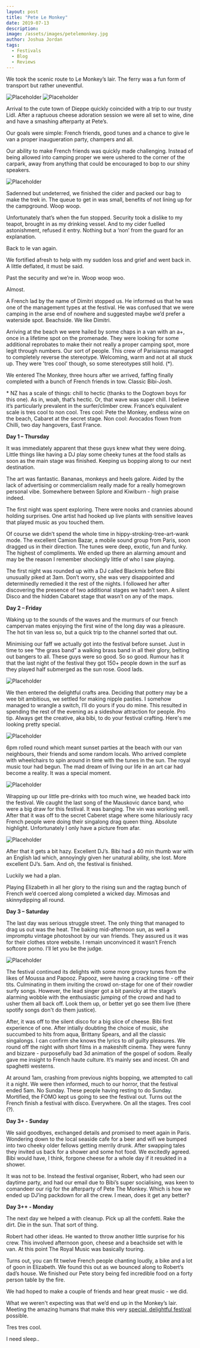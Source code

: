 ```yaml
---
layout: post
title: "Pete Le Monkey"
date: 2019-07-13
description:
image: /assets/images/petelemonkey.jpg
author: Joshua Jordan
tags: 
  - Festivals
  - Blog
  - Reviews
---
```


We took the scenic route to Le Monkey’s lair. The ferry was a fun form of transport but rather uneventful.

![Placeholder](/assets/images/cliff_small.jpg)
![Placeholder](/assets/images/happybb1_small.jpg)

Arrival to the cute town of Dieppe quickly coincided with a trip to our trusty Lidl. After a raptuous cheese adoration session we were all set to wine, dine and have a smashing afterparty at Pete’s. 

Our goals were simple: French friends, good tunes and a chance to give le van a proper inaugueration party, champers and all.

Our ability to make French friends was quickly made challenging. Instead of being allowed into camping proper we were ushered to the corner of the carpark, away from anything that could be encouraged to bop to our shiny speakers. 

![Placeholder](/assets/images/petejoshvan_small.jpg)

Sadenned but undeterred, we finished the cider and packed our bag to make the trek in. The queue to get in was small, benefits of not lining up for the campground. Woop woop.

Unfortunately that’s when the fun stopped. Security took a dislike to my teapot, brought in as my drinking vessel. And to my cider fuelled astonishment, refused it entry. Nothing but a ‘non’ from the guard for an explanation. 

Back to le van again. 

We fortified afresh to help with my sudden loss and grief and went back in. A little deflated, it must be said.

Past the security and we’re in. Woop woop woo.

Almost.

A French lad by the name of Dimitri stopped us. He informed us that he was one of the management types at the festival. He was confused that we were camping in the arse end of nowhere and suggested maybe we’d prefer a waterside spot. Beachside. We like Dimitri.

Arriving at the beach we were hailed by some chaps in a van with an a+, once in a lifetime spot on the promenade. They were looking for some additional reprobates to make their not really a proper camping spot, more legit through numbers. Our sort of people. This crew of Parisianss managed to completely reverse the stereotype. Welcoming, warm and not at all stuck up. They were 'tres cool' though, so some stereotypes still hold. (\*).

We entered The Monkey, three hours after we arrived, faffing finally completed with a bunch of French friends in tow. Classic Bibi-Josh.

\* NZ has a scale of things: chill to hectic (thanks to the Dogtown boys for this one). As in, woah, that’s hectic. Or, that wave was super chill. I believe it’s particularly prevalent in the surfer/climber crew. France’s equivalent scale is tres cool to non cool. Tres cool: Pete the Monkey, endless wine on the beach, Cabaret at the secret stage. Non cool: Avocados flown from Chilli, two day hangovers, East France.

**Day 1 – Thursday**

It was immediately apparent that these guys knew what they were doing. Little things like having a DJ play some cheeky tunes at the food stalls as soon as the main stage was finished. Keeping us bopping along to our next destination.

The art was fantastic. Bananas, monkeys and heels galore. Aided by the lack of advertising or commercialism really made for a really homegrown personal vibe. Somewhere between Splore and Kiwiburn - high praise indeed.

The first night was spent exploring. There were nooks and crannies abound holding surprises. One artist had hooked up live plants with sensitive leaves that played music as you touched them. 

Of course we didn’t spend the whole time in hippy-stroking-tree-art-wank mode. The excellent Camion Bazar, a mobile sound group from Paris, soon dragged us in their direction. The tunes were deep, exotic, fun and funky. The highest of compliments. We ended up there an alarming amount and may be the reason I remember shockingly little of who I saw playing.

The first night was rounded up with a DJ called Blackmix before Bibi unusually piked at 3am. Don’t worry, she was very disappointed and determinedly remedied it the rest of the nights. I followed her after discovering the presence of two additional stages we hadn’t seen. A silent Disco and the hidden Cabaret stage that wasn’t on any of the maps.


**Day 2 – Friday**

Waking up to the sounds of the waves and the murmurs of our french campervan mates enjoying the first wine of the long day was a pleasure. The hot tin van less so, but a quick trip to the channel sorted that out. 

Minimising our faff we actually got into the festival before sunset. Just in time to see “the grass band” a walking brass band in all their glory, belting out bangers to all. These guys were so good. So so good. Rumour has it that the last night of the festival they got 150+ people down in the surf as they played half submerged as the sun rose. Good lads.
 
![Placeholder](/assets/images/petegrass.jpg)

We then entered the delightful crafts area. Deciding that pottery may be a wee bit ambitious, we settled for making nipple pasties. I somehow managed to wrangle a switch, I’ll do yours if you do mine. This resulted in spending the rest of the evening as a sideshow attraction for people. Pro tip. Always get the creative, aka bibi, to do your festival crafting. Here's me looking pretty special.

![Placeholder](/assets/images/petespecialjosh.jpg)

6pm rolled round which meant sunset parties at the beach with our van neighbours, their friends and some random locals. Who arrived complete with wheelchairs to spin around in time with the tunes in the sun. The royal music tour had begun. The mad dream of living our life in an art car had become a reality. It was a special moment.

![Placeholder](/assets/images/petespecial.jpg)

Wrapping up our little pre-drinks with too much wine, we headed back into the festival. We caught the last song of the Mauskovic dance band, who were a big draw for this festival. It was banging. The vin was working well. After that it was off to the secret Caberet stage where some hilariously racy French people were doing their singalong drag queen thing. Absolute highlight. Unfortunately I only have a picture from afar.

![Placeholder](/assets/images/petecabaret.jpg)

After that it gets a bit hazy. Excellent DJ’s. Bibi had a 40 min thumb war with an English lad which, annoyingly given her unatural ability, she lost. More excellent DJ’s. 5am. And oh, the festival is finished.

Luckily we had a plan.

Playing Elizabeth in all her glory to the rising sun and the ragtag bunch of French we’d coerced along completed a wicked day. Mimosas and skinnydipping all round.

**Day 3 – Saturday**

The last day was serious struggle street. The only thing that managed to drag us out was the heat. The baking mid-afternoon sun, as well a impromptu vintage photoshoot by our van friends. They assured us it was for their clothes store website. I remain unconvinced it wasn’t French softcore porno. I’ll let you be the judge.

![Placeholder](/assets/images/porno_small.jpg#full)

The festival continued its delights with some more groovy tunes from the likes of Moussa and Papooz. Papooz, were having a cracking time - off their tits. Culminating in them inviting the crowd on-stage for one of their rowdier surfy songs. However, the lead singer got a bit panicky at the stage’s alarming wobble with the enthusiastic jumping of the crowd and had to usher them all back off. Look them up, or better yet go see them live (there spotify songs don't do them justice).

After, it was off to the silent disco for a big slice of cheese. Bibi first experience of one. After intially doubting the choice of music, she succumbed to hits from aqua, Brittany Spears, and all the classic singalongs. I can confirm she knows the lyrics to *all* guilty pleasures. We round off the night with short films in a makeshift cinema. They were funny and bizzare - purposefully bad 3d animation of the gospel of sodom. Really gave me insight to French haute culture. It’s mainly sex and incest. Oh and spaghetti westerns.

At around 1am, crashing from previous nights bopping, we attempted to call it a night. We were then informed, much to our horror, that the festival ended 5am. No Sunday. These people having resting to do Sunday. Mortified, the FOMO kept us going to see the festival out. Turns out the French finish a festival with disco. Everywhere. On all the stages. Tres cool (?).

**Day 3+ - Sunday**

We said goodbyes, exchanged details and promised to meet again in Paris. Wondering down to the local seaside cafe for a beer and wifi we bumped into two cheeky older fellows getting merrily drunk. After swapping tales they invited us back for a shower and some hot food. We excitedly agreed. Bibi would have, I think, forgone cheese for a whole day if it resukted in a shower.

It was not to be. Instead the festival organiser, Robert, who had seen our daytime party, and had our email due to Bibi’s super socialising, was keen to comandeer our rig for the afterparty of Pete The Monkey. Which is how we ended up DJ’ing packdown for all the crew. I mean, does it get any better?

**Day 3++ - Monday**

The next day we helped a with cleanup. Pick up all the confetti. Rake the dirt. Die in the sun. That sort of thing. 

Robert had other ideas. He wanted to throw another little surprise for his crew. This involved afternoon goon, cheese and a beachside set with le van. At this point The Royal Music was basically touring.

Turns out, you can fit twelve French people chanting loudly, a bike and a lot of goon in Elizabeth. We found this out as we bounced along to Robert’s dad’s house. We finished our Pete story being fed incredible food on a forty person table by the fire. 

We had hoped to make a couple of friends and hear great music - we did. 

What we weren't expecting was that we’d end up in the Monkey’s lair. Meeting the amazing humans that make this very [special, delightful festival](https://petethemonkeyfestival.org/en) possible.

Tres tres cool.

I need sleep..




